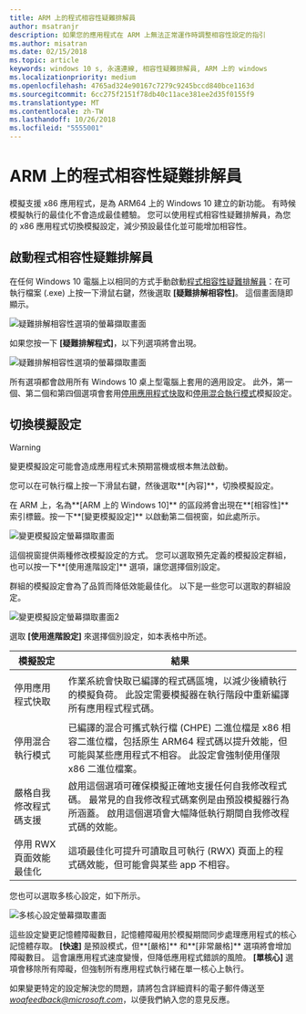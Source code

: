 ```yaml
---
title: ARM 上的程式相容性疑難排解員
author: msatranjr
description: 如果您的應用程式在 ARM 上無法正常運作時調整相容性設定的指引
ms.author: misatran
ms.date: 02/15/2018
ms.topic: article
keywords: windows 10 s, 永遠連線, 相容性疑難排解員, ARM 上的 windows
ms.localizationpriority: medium
ms.openlocfilehash: 4765ad324e90167c7279c9245bccd840bce1163d
ms.sourcegitcommit: 6cc275f2151f78db40c11ace381ee2d35f0155f9
ms.translationtype: MT
ms.contentlocale: zh-TW
ms.lasthandoff: 10/26/2018
ms.locfileid: "5555001"
---
```

# <a name="program-compatibility-troubleshooter-on-arm"></a>ARM 上的程式相容性疑難排解員
模擬支援 x86 應用程式，是為 ARM64 上的 Windows 10 建立的新功能。 有時候模擬執行的最佳化不會造成最佳體驗。 您可以使用程式相容性疑難排解員，為您的 x86 應用程式切換模擬設定，減少預設最佳化並可能增加相容性。

## <a name="start-the-program-compatibility-troubleshooter"></a>啟動程式相容性疑難排解員
在任何 Windows 10 電腦上以相同的方式手動啟動[程式相容性疑難排解員](https://support.microsoft.com/en-us/help/15078/windows-make-older-programs-compatible)：在可執行檔案 (.exe) 上按一下滑鼠右鍵，然後選取 **\[疑難排解相容性\]**。 這個畫面隨即顯示。

![疑難排解相容性選項的螢幕擷取畫面](images/arm/Capture4.png)

如果您按一下 **\[疑難排解程式\]**，以下列選項將會出現。

![疑難排解相容性選項的螢幕擷取畫面](images/arm/Capture5.png)

所有選項都會啟用所有 Windows 10 桌上型電腦上套用的適用設定。 此外，第一個、第二個和第四個選項會套用[停用應用程式快取](#disable-app-cache)和[停用混合執行模式](#disable-hybrid-exec-mode)模擬設定。

## <a name="toggling-emulation-settings"></a>切換模擬設定
> [!WARNING]
> 變更模擬設定可能會造成應用程式未預期當機或根本無法啟動。

您可以在可執行檔上按一下滑鼠右鍵，然後選取**\[內容\]**，切換模擬設定。

在 ARM 上，名為**\[ARM 上的 Windows 10\]** 的區段將會出現在**\[相容性\]** 索引標籤。按一下**\[變更模擬設定\]** 以啟動第二個視窗，如此處所示。

![變更模擬設定螢幕擷取畫面](images/arm/Capture.png)

這個視窗提供兩種修改模擬設定的方式。 您可以選取預先定義的模擬設定群組，也可以按一下**\[使用進階設定\]** 選項，讓您選擇個別設定。

群組的模擬設定會為了品質而降低效能最佳化。 以下是一些您可以選取的群組設定。

![變更模擬設定螢幕擷取畫面2](images/arm/Capture2.png)

選取 **\[使用進階設定\]** 來選擇個別設定，如本表格中所述。

| 模擬設定 | 結果 |
| ----------------- | ----------- |
| <p id="disable-app-cache">停用應用程式快取</p> | 作業系統會快取已編譯的程式碼區塊，以減少後續執行的模擬負荷。 此設定需要模擬器在執行階段中重新編譯所有應用程式程式碼。 |
| <p id="disable-hybrid-exec-mode">停用混合執行模式</p> | 已編譯的混合可攜式執行檔 (CHPE) 二進位檔是 x86 相容二進位檔，包括原生 ARM64 程式碼以提升效能，但可能與某些應用程式不相容。 此設定會強制使用僅限 x86 二進位檔案。 |
| 嚴格自我修改程式碼支援 | 啟用這個選項可確保模擬正確地支援任何自我修改程式碼。 最常見的自我修改程式碼案例是由預設模擬器行為所涵蓋。 啟用這個選項會大幅降低執行期間自我修改程式碼的效能。 |
| 停用 RWX 頁面效能最佳化 | 這項最佳化可提升可讀取且可執行 (RWX) 頁面上的程式碼效能，但可能會與某些 app 不相容。 |

您也可以選取多核心設定，如下所示。

![多核心設定螢幕擷取畫面](images/arm/Capture3.png)

這些設定變更記憶體障礙數目，記憶體障礙用於模擬期間同步處理應用程式的核心記憶體存取。 **\[快速\]** 是預設模式，但**\[嚴格\]** 和**\[非常嚴格\]** 選項將會增加障礙數目。 這會讓應用程式速度變慢，但降低應用程式錯誤的風險。 **\[單核心\]** 選項會移除所有障礙，但強制所有應用程式執行緒在單一核心上執行。

如果變更特定的設定解決您的問題，請將包含詳細資料的電子郵件傳送至 *woafeedback@microsoft.com*，以便我們納入您的意見反應。